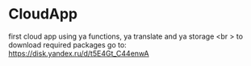 # CloudApp
first cloud app using ya functions, ya translate and ya storage <br \>
to download required packages go to:
https://disk.yandex.ru/d/t5E4Gt_C44enwA
